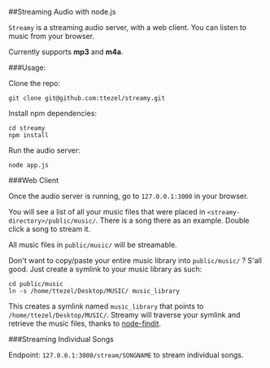 ##Streaming Audio with node.js

`Streamy` is a streaming audio server, with a web client. You can listen to music from your browser.

Currently supports **mp3** and **m4a**.

###Usage:

Clone the repo:

	git clone git@github.com:ttezel/streamy.git
	
Install npm dependencies:

	cd streamy
	npm install
	
Run the audio server:
	
	node app.js
	
###Web Client

Once the audio server is running, go to `127.0.0.1:3000` in your browser.

You will see a list of all your music files that were placed in `<streamy-directory>/public/music/`. There is a song there as an example. Double click a song to stream it.

All music files in `public/music/` will be streamable.

Don't want to copy/paste your entire music library into `public/music/` ? S'all good. Just create a symlink to your music library as such:

	cd public/music
	ln -s /home/ttezel/Desktop/MUSIC/ music_library
	
This creates a symlink named `music_library` that points to `/home/ttezel/Desktop/MUSIC/`. Streamy will traverse your symlink and retrieve the music files, thanks to [node-findit](https://github.com/substack/node-findit).

###Streaming Individual Songs

Endpoint: `127.0.0.1:3000/stream/SONGNAME` to stream individual songs.

